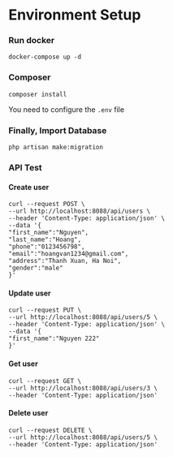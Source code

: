 # Environment Setup

### Run docker
```
docker-compose up -d
```

### Composer

```
composer install
```

You need to configure the `.env` file

### Finally, Import Database

```
php artisan make:migration
```

### API Test

#### Create user

```
curl --request POST \
--url http://localhost:8088/api/users \
--header 'Content-Type: application/json' \
--data '{
"first_name":"Nguyen",
"last_name":"Hoang",
"phone":"0123456798",
"email":"hoangvan1234@gmail.com",
"address":"Thanh Xuan, Ha Noi",
"gender":"male"
}'
```

#### Update user

```
curl --request PUT \
--url http://localhost:8088/api/users/5 \
--header 'Content-Type: application/json' \
--data '{
"first_name":"Nguyen 222"
}'
```

#### Get user

```
curl --request GET \
--url http://localhost:8088/api/users/3 \
--header 'Content-Type: application/json'
```

#### Delete user

```
curl --request DELETE \
--url http://localhost:8088/api/users/5 \
--header 'Content-Type: application/json'
```
